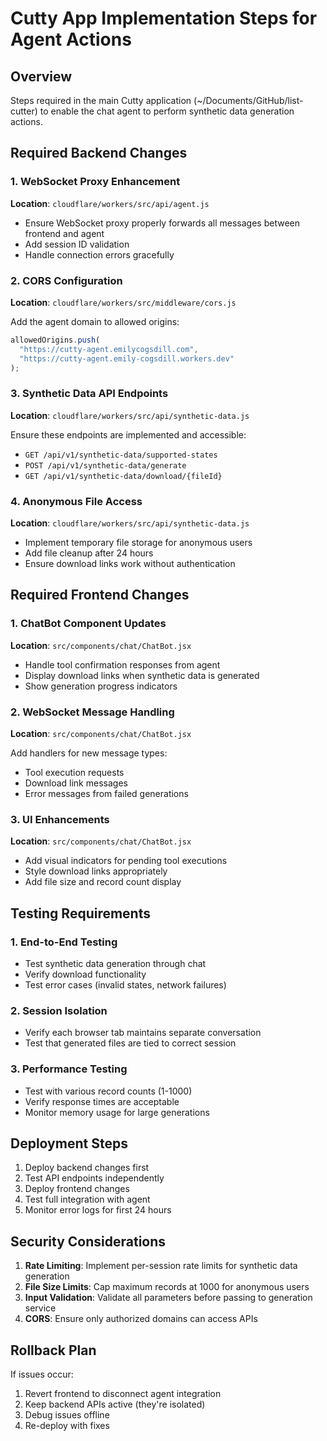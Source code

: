 # Cutty App Implementation Steps for Agent Actions

## Overview

Steps required in the main Cutty application (~/Documents/GitHub/list-cutter) to enable the chat agent to perform synthetic data generation actions.

## Required Backend Changes

### 1. WebSocket Proxy Enhancement

**Location**: `cloudflare/workers/src/api/agent.js`

- Ensure WebSocket proxy properly forwards all messages between frontend and agent
- Add session ID validation
- Handle connection errors gracefully

### 2. CORS Configuration

**Location**: `cloudflare/workers/src/middleware/cors.js`

Add the agent domain to allowed origins:

```javascript
allowedOrigins.push(
  "https://cutty-agent.emilycogsdill.com",
  "https://cutty-agent.emily-cogsdill.workers.dev"
);
```

### 3. Synthetic Data API Endpoints

**Location**: `cloudflare/workers/src/api/synthetic-data.js`

Ensure these endpoints are implemented and accessible:

- `GET /api/v1/synthetic-data/supported-states`
- `POST /api/v1/synthetic-data/generate`
- `GET /api/v1/synthetic-data/download/{fileId}`

### 4. Anonymous File Access

**Location**: `cloudflare/workers/src/api/synthetic-data.js`

- Implement temporary file storage for anonymous users
- Add file cleanup after 24 hours
- Ensure download links work without authentication

## Required Frontend Changes

### 1. ChatBot Component Updates

**Location**: `src/components/chat/ChatBot.jsx`

- Handle tool confirmation responses from agent
- Display download links when synthetic data is generated
- Show generation progress indicators

### 2. WebSocket Message Handling

**Location**: `src/components/chat/ChatBot.jsx`

Add handlers for new message types:

- Tool execution requests
- Download link messages
- Error messages from failed generations

### 3. UI Enhancements

**Location**: `src/components/chat/ChatBot.jsx`

- Add visual indicators for pending tool executions
- Style download links appropriately
- Add file size and record count display

## Testing Requirements

### 1. End-to-End Testing

- Test synthetic data generation through chat
- Verify download functionality
- Test error cases (invalid states, network failures)

### 2. Session Isolation

- Verify each browser tab maintains separate conversation
- Test that generated files are tied to correct session

### 3. Performance Testing

- Test with various record counts (1-1000)
- Verify response times are acceptable
- Monitor memory usage for large generations

## Deployment Steps

1. Deploy backend changes first
2. Test API endpoints independently
3. Deploy frontend changes
4. Test full integration with agent
5. Monitor error logs for first 24 hours

## Security Considerations

1. **Rate Limiting**: Implement per-session rate limits for synthetic data generation
2. **File Size Limits**: Cap maximum records at 1000 for anonymous users
3. **Input Validation**: Validate all parameters before passing to generation service
4. **CORS**: Ensure only authorized domains can access APIs

## Rollback Plan

If issues occur:

1. Revert frontend to disconnect agent integration
2. Keep backend APIs active (they're isolated)
3. Debug issues offline
4. Re-deploy with fixes

